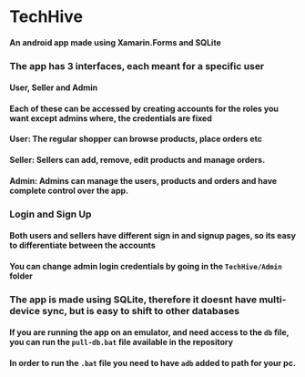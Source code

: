 # TechHive
#### An android app made using Xamarin.Forms and SQLite

### The app has 3 interfaces, each meant for a specific user
#### User, Seller and Admin
#### Each of these can be accessed by creating accounts for the roles you want except admins where, the credentials are fixed
#### User:  The regular shopper can browse products, place orders etc
#### Seller: Sellers can add, remove, edit products and manage orders.
#### Admin: Admins can manage the users, products and orders and have complete control over the app.

### Login and Sign Up
#### Both users and sellers have different sign in and signup pages, so its easy to differentiate between the accounts
#### You can change admin login credentials by going in the `TechHive/Admin` folder

### The app is made using SQLite, therefore it doesnt have multi-device sync, but is easy to shift to other databases
#### If you are running the app on an emulator, and need access to the `db` file, you can run the `pull-db.bat` file available in the repository
#### In order to run the `.bat` file you need to have `adb` added to path for your pc.
